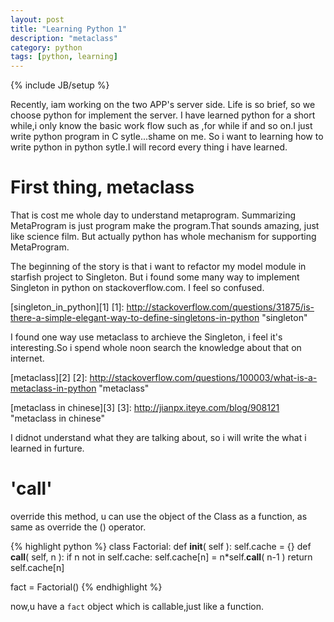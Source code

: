 ```yaml
---
layout: post
title: "Learning Python 1"
description: "metaclass"
category: python
tags: [python, learning]
---
```

{% include JB/setup %}

  Recently, iam working on the two APP's server side. Life is so brief, so we choose python for implement the server. I have learned python for a short while,i only know the basic work flow such as ,for while if and so on.I just write python program in C sytle...shame on me. So i want to learning how to write python in python sytle.I will record every thing i have learned.

# First thing, metaclass #
  That is cost me whole day to understand metaprogram. Summarizing MetaProgram is just program make the program.That sounds amazing, just like science film. But actually python has whole mechanism for supporting MetaProgram.

The beginning of the story is that i want to refactor my model module in starfish project to Singleton. But i found some many way to implement Singleton in python on stackoverflow.com. I feel so confused.


[singleton_in_python][1]
[1]: http://stackoverflow.com/questions/31875/is-there-a-simple-elegant-way-to-define-singletons-in-python "singleton"

  I found one way use metaclass to archieve the Singleton, i feel it's interesting.So i spend whole noon search the knowledge about that on internet.

[metaclass][2]
[2]: http://stackoverflow.com/questions/100003/what-is-a-metaclass-in-python "metaclass"

[metaclass in chinese][3]
[3]: http://jianpx.iteye.com/blog/908121 "metaclass in chinese"

I didnot understand what they are talking about, so i will write the what i learned in furture.

# '__call__' #
override this method, u can use the object of the Class as a function, as same as override the () operator.

{% highlight python %}
class Factorial:
	def __init__( self ):
		self.cache = {}
	def __call__( self, n ):
		if n not in self.cache:
			self.cache[n] = n*self.__call__( n-1 )
		return self.cache[n]
	
fact = Factorial()
{% endhighlight %}

now,u have a `fact` object which is callable,just like a function.



